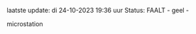 laatste update: 
di 24-10-2023 19:36   uur 
Status: FAALT - geel - 
<div class="service Y">microstation</div>